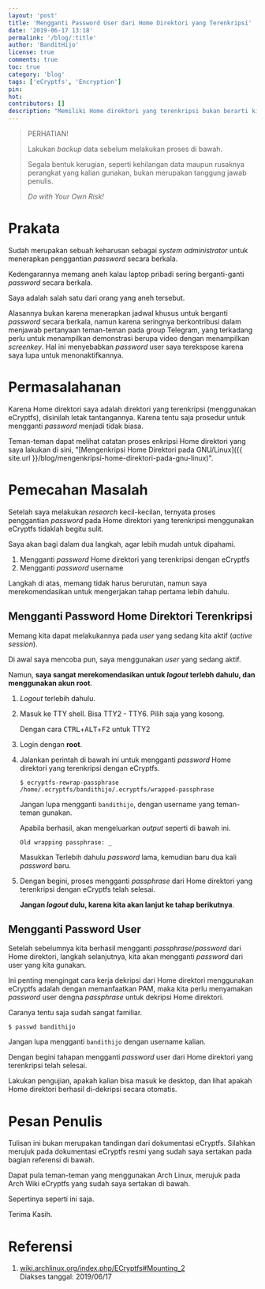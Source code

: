 ```yaml
---
layout: 'post'
title: 'Mengganti Password User dari Home Direktori yang Terenkripsi'
date: '2019-06-17 13:18'
permalink: '/blog/:title'
author: 'BanditHijo'
license: true
comments: true
toc: true
category: 'blog'
tags: ['eCryptfs', 'Encryption']
pin:
hot:
contributors: []
description: "Memiliki Home direktori yang terenkripsi bukan berarti kita hanya dapat mengeset password hanya pada saat pertama kali enkripsi dibuat dan tidak dapat menggantinya. Tentu saja kita dapat menggantinya. Catatan berikut ini mudah-mudahan dapat membantu kalian memberikan gambaran, tentang bagaimana mengganti password terhadap home direktori yang terenkripsi."
---
```


> PERHATIAN!
> 
> Lakukan *backup* data sebelum melakukan proses di bawah.
> 
> Segala bentuk kerugian, seperti kehilangan data maupun rusaknya perangkat yang kalian gunakan, bukan merupakan tanggung jawab penulis.
> 
> *Do with Your Own Risk!*


# Prakata

Sudah merupakan sebuah keharusan sebagai *system administrator* untuk menerapkan penggantian *password* secara berkala.

Kedengarannya memang aneh kalau laptop pribadi sering berganti-ganti *password* secara berkala.

Saya adalah salah satu dari orang yang aneh tersebut.

Alasannya bukan karena menerapkan jadwal khusus untuk berganti *password* secara berkala, namun karena seringnya berkontribusi dalam menjawab pertanyaan teman-teman pada group Telegram, yang terkadang perlu untuk menampilkan demonstrasi berupa video dengan menampilkan *screenkey*. Hal ini menyebabkan *password* user saya terekspose karena saya lupa untuk menonaktifkannya.


# Permasalahanan

Karena Home direktori saya adalah direktori yang terenkripsi (menggunakan eCryptfs), disinilah letak tantangannya. Karena tentu saja prosedur untuk mengganti *password* menjadi tidak biasa.

Teman-teman dapat melihat catatan proses enkripsi Home direktori yang saya lakukan di sini, "[Mengenkripsi Home Direktori pada GNU/Linux]({{ site.url }}/blog/mengenkripsi-home-direktori-pada-gnu-linux)".


# Pemecahan Masalah

Setelah saya melakukan *research* kecil-kecilan, ternyata proses penggantian *password* pada Home direktori yang terenkripsi menggunakan eCryptfs tidaklah begitu sulit.

Saya akan bagi dalam dua langkah, agar lebih mudah untuk dipahami.

1. Mengganti *password* Home direktori yang terenkripsi dengan eCryptfs
2. Mengganti *password* username

Langkah di atas, memang tidak harus berurutan, namun saya merekomendasikan untuk mengerjakan tahap pertama lebih dahulu.


## Mengganti Password Home Direktori Terenkripsi

Memang kita dapat melakukannya pada *user* yang sedang kita aktif (*active session*).

Di awal saya mencoba pun, saya menggunakan *user* yang sedang aktif.

Namun, **saya sangat merekomendasikan untuk *logout* terlebh dahulu, dan menggunakan akun root**.

1. *Logout* terlebih dahulu.

2. Masuk ke TTY shell. Bisa TTY2 - TTY6. Pilih saja yang kosong.

   Dengan cara <kbd>CTRL</kbd>+<kbd>ALT</kbd>+<kbd>F2</kbd> untuk TTY2

3. Login dengan **root**.

4. Jalankan perintah di bawah ini untuk mengganti *password* Home direktori yang terenkripsi dengan eCryptfs.

   ```
   $ ecryptfs-rewrap-passphrase /home/.ecryptfs/bandithijo/.ecryptfs/wrapped-passphrase
   ```

   Jangan lupa mengganti `bandithijo`, dengan username yang teman-teman gunakan.

   Apabila berhasil, akan mengeluarkan *output* seperti di bawah ini.

   ```
   Old wrapping passphrase: _
   ```

   Masukkan Terlebih dahulu *password* lama, kemudian baru dua kali *password* baru.

5. Dengan begini, proses mengganti *passphrase* dari Home direktori yang terenkripsi dengan eCryptfs telah selesai.

   **Jangan *logout* dulu, karena kita akan lanjut ke tahap berikutnya**.


## Mengganti Password User

Setelah sebelumnya kita berhasil mengganti *passphrase*/*password* dari Home direktori, langkah selanjutnya, kita akan mengganti *password* dari user yang kita gunakan.

Ini penting mengingat cara kerja dekripsi dari Home direktori menggunakan eCryptfs adalah dengan memanfaatkan PAM, maka kita perlu menyamakan *password* user dengna *passphrase* untuk dekripsi Home direktori.

Caranya tentu saja sudah sangat familiar.

```
$ passwd bandithijo
```

Jangan lupa mengganti `bandithijo` dengan username kalian.

Dengan begini tahapan mengganti *password* user dari Home direktori yang terenkripsi telah selesai.

Lakukan pengujian, apakah kalian bisa masuk ke desktop, dan lihat apakah Home direktori berhasil di-dekripsi secara otomatis.


# Pesan Penulis

Tulisan ini bukan merupakan tandingan dari dokumentasi eCryptfs. Silahkan merujuk pada dokumentasi eCryptfs resmi yang sudah saya sertakan pada bagian referensi di bawah.

Dapat pula teman-teman yang menggunakan Arch Linux, merujuk pada Arch Wiki eCryptfs yang sudah saya sertakan di bawah.

Sepertinya seperti ini saja.

Terima Kasih.


# Referensi

1. [wiki.archlinux.org/index.php/ECryptfs#Mounting_2](https://wiki.archlinux.org/index.php/ECryptfs#Mounting_2)
<br>Diakses tanggal: 2019/06/17
